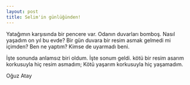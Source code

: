 ```yaml
---
layout: post
title: Selim'in günlüğünden!
---
```


Yatağımın karşısında bir pencere var. Odanın duvarları bomboş. Nasıl yaşadım on yıl bu evde? Bir gün duvara bir resim asmak gelmedi mi içimden? Ben ne yaptım? Kimse de uyarmadı beni. 

İşte sonunda anlamsız biri oldum. İşte sonum geldi. kötü bir resim asarım korkusuyla hiç resim asmadım;
Kötü yaşarım korkusuyla hiç yaşamadım.

Oğuz Atay


